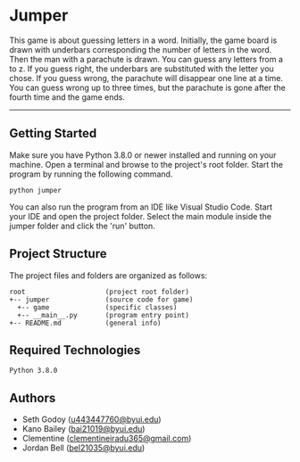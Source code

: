 # Jumper
This game is about guessing letters in a word. 
Initially, the game board is drawn with underbars corresponding the number of letters in the word. 
Then the man with a parachute is drawn. 
You can guess any letters from a to z. 
If you guess right, the underbars are substituted with the letter you chose. 
If you guess wrong, the parachute will disappear one line at a time. 
You can guess wrong up to three times, but the parachute is gone after the fourth time and the game ends.

---
## Getting Started
Make sure you have Python 3.8.0 or newer installed and running on your machine. 
Open a terminal and browse to the project's root folder. 
Start the program by running the following command.
```
python jumper
```
You can also run the program from an IDE like Visual Studio Code. 
Start your IDE and open the project folder. 
Select the main module inside the jumper folder and click the 'run' button.

## Project Structure
The project files and folders are organized as follows:
```
root                    (project root folder)
+-- jumper              (source code for game)
  +-- game              (specific classes)
  +-- __main__.py       (program entry point)
+-- README.md           (general info)
```

## Required Technologies
```
Python 3.8.0
```

## Authors 
-	Seth Godoy (u443447760@byui.edu)
-	Kano Bailey (bai21019@byui.edu)
-	Clementine (clementineiradu365@gmail.com)
-	Jordan Bell (bel21035@byui.edu)